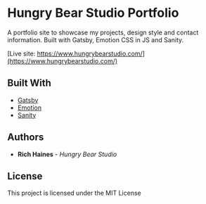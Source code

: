 # Hungry Bear Studio Portfolio
A portfolio site to showcase my projects, design style and contact information. Built with Gatsby, Emotion CSS in JS and Sanity.

[Live site: https://www.hungrybearstudio.com/](https://www.hungrybearstudio.com/)

## Built With

- [Gatsby](https://www.gatsbyjs.org/)
- [Emotion](https://emotion.sh/docs/introduction)
- [Sanity](https://www.sanity.io/)

## Authors

- **Rich Haines** - _Hungry Bear Studio_

## License

This project is licensed under the MIT License